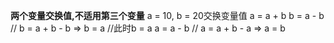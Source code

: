 **两个变量交换值,不适用第三个变量** 
    a = 10, b = 20交换变量值
    a = a + b
    b = a - b // b = a + b - b => b = a //此时b = a
    a = a - b // a = a + b - a => a = b